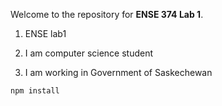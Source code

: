 Welcome to the repository for **ENSE 374 Lab 1**. 

1. ENSE lab1  

2. I am computer science student  

3. I am working in Government of Saskechewan 

 
```bash
npm install